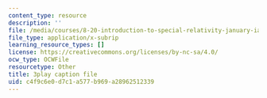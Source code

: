 ```yaml
---
content_type: resource
description: ''
file: /media/courses/8-20-introduction-to-special-relativity-january-iap-2021/c4f9c6e0d7c1a577b969a28962512339_d8IDtE-Ea0o.srt
file_type: application/x-subrip
learning_resource_types: []
license: https://creativecommons.org/licenses/by-nc-sa/4.0/
ocw_type: OCWFile
resourcetype: Other
title: 3play caption file
uid: c4f9c6e0-d7c1-a577-b969-a28962512339
---
```

